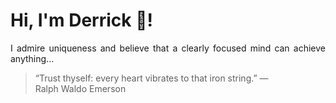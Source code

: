 # Hi, I'm Derrick 👋!
<p align="justify">I admire uniqueness and believe that a clearly focused mind can achieve anything...</p> 
<!-- #quote-start -->
<blockquote>&ldquo;Trust thyself: every heart vibrates to that iron string.&rdquo; &mdash; <footer>Ralph Waldo Emerson</footer></blockquote>
<!-- #quote-end -->
